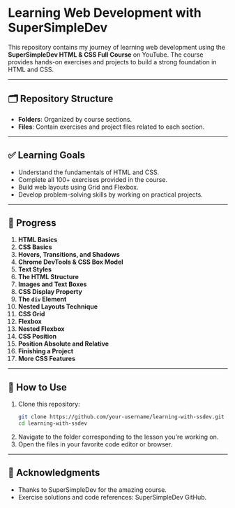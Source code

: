 # Learning Web Development with SuperSimpleDev  

This repository contains my journey of learning web development using the **SuperSimpleDev HTML & CSS Full Course** on YouTube. The course provides hands-on exercises and projects to build a strong foundation in HTML and CSS.  

---

## 🗂️ Repository Structure  

- **Folders**: Organized by course sections.  
- **Files**: Contain exercises and project files related to each section.  

---

## ✅ Learning Goals  

- Understand the fundamentals of HTML and CSS.  
- Complete all 100+ exercises provided in the course.  
- Build web layouts using Grid and Flexbox.  
- Develop problem-solving skills by working on practical projects.  

---

## 🔨 Progress  

1. **HTML Basics**  
2. **CSS Basics**  
3. **Hovers, Transitions, and Shadows**  
4. **Chrome DevTools & CSS Box Model**  
5. **Text Styles**  
6. **The HTML Structure**  
7. **Images and Text Boxes**  
8. **CSS Display Property**  
9. **The `div` Element**  
10. **Nested Layouts Technique**  
11. **CSS Grid**  
12. **Flexbox**  
13. **Nested Flexbox**  
14. **CSS Position**  
15. **Position Absolute and Relative**  
16. **Finishing a Project**  
17. **More CSS Features**  

---

## 🚀 How to Use  

1. Clone this repository:  
   ```bash
   git clone https://github.com/your-username/learning-with-ssdev.git  
   cd learning-with-ssdev  
2. Navigate to the folder corresponding to the lesson you're working on.
3. Open the files in your favorite code editor or browser.

---

## 🎉 Acknowledgments

- Thanks to SuperSimpleDev for the amazing course.
- Exercise solutions and code references: SuperSimpleDev GitHub.
